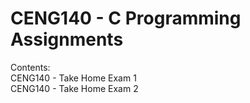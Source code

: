 # CENG140 - C Programming Assignments
Contents:  
CENG140 - Take Home Exam 1  
CENG140 - Take Home Exam 2

